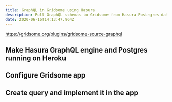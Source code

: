```yaml
---
title: GraphQL in Gridsome using Hasura
description: Pull GraphQL schemas to Gridsome from Hasura Postrgres database
date: 2020-06-16T14:13:47.964Z
---
```

https://gridsome.org/plugins/gridsome-source-graphql
## Make Hasura GraphQL engine and Postgres running on Heroku
## Configure Gridsome app
## Create query and implement it in the app
